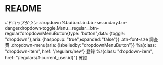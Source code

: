 # README
#ドロップダウン
.dropdown
      %button.btn.btn-secondary.btn-danger.dropdown-toggle.Menu__regular__btn-regular#dropdownMenuButton{type: "button",data: {toggle: "dropdown"},aria: {haspopup: "true",expanded: "false"}}
        .btn-font-size
          調査費
      .dropdown-menu{aria: {labelledby: "dropdownMenuButton"}}
        %a{class: "dropdown-item", href: '/regulars/new'}
          登録
        %a{class: "dropdown-item", href: "/regulars/#{current_user.id}"}
          確認  
